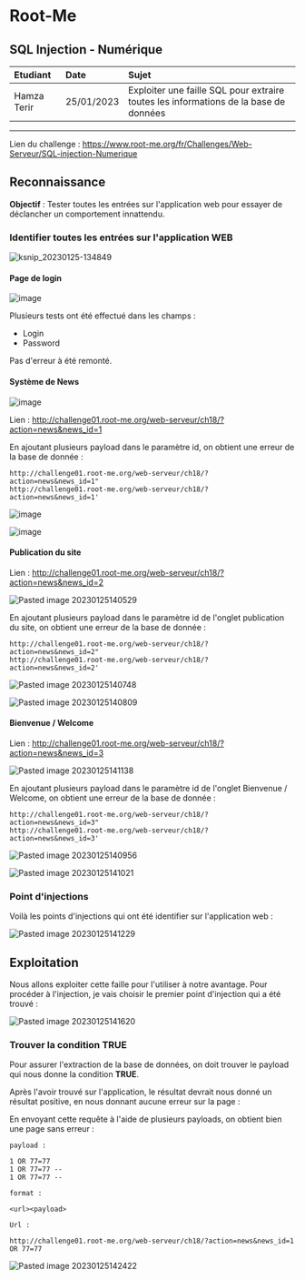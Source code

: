 # Root-Me
## SQL Injection - Numérique

 Etudiant | Date | Sujet 
:---|:---|:---
Hamza Terir | 25/01/2023 | Exploiter une faille SQL pour extraire toutes les informations de la base de données

_____

Lien du challenge : https://www.root-me.org/fr/Challenges/Web-Serveur/SQL-injection-Numerique

## Reconnaissance

**Objectif** : Tester toutes les entrées sur l'application web pour essayer de déclancher un comportement innattendu.

### Identifier toutes les entrées sur l'application WEB

![ksnip_20230125-134849](https://user-images.githubusercontent.com/122984033/214567803-b7b44c41-6705-41d1-a1ff-947b32395810.png)

#### Page de login

![image](https://user-images.githubusercontent.com/122984033/214569739-1c6ec860-3eb3-4d38-b114-e8a457479a79.png)

Plusieurs tests ont été effectué dans les champs : 

- Login
- Password

Pas d'erreur à été remonté.

#### Système de News

![image](https://user-images.githubusercontent.com/122984033/214570072-cf714a75-d05f-4247-8b69-532849b26c75.png)

Lien : http://challenge01.root-me.org/web-serveur/ch18/?action=news&news_id=1

En ajoutant plusieurs payload dans le paramètre id, on obtient une erreur de la base de donnée :

```
http://challenge01.root-me.org/web-serveur/ch18/?action=news&news_id=1"
http://challenge01.root-me.org/web-serveur/ch18/?action=news&news_id=1'
```

![image](https://user-images.githubusercontent.com/122984033/214570180-d50d94fb-2e14-48fd-9280-c1d3f8659b11.png)

![image](https://user-images.githubusercontent.com/122984033/214570474-1c55efa3-a751-4d1b-a0e2-7b5f582eaacd.png)


#### Publication du site

Lien : http://challenge01.root-me.org/web-serveur/ch18/?action=news&news_id=2

![Pasted image 20230125140529](https://user-images.githubusercontent.com/122984033/214575410-cbea3463-c130-46f9-9b8a-c8d8295663a1.png)

En ajoutant plusieurs payload dans le paramètre id de l'onglet publication du site, on obtient une erreur de la base de donnée :

```
http://challenge01.root-me.org/web-serveur/ch18/?action=news&news_id=2"
http://challenge01.root-me.org/web-serveur/ch18/?action=news&news_id=2'
```

![Pasted image 20230125140748](https://user-images.githubusercontent.com/122984033/214575506-695aeedb-9983-4661-8665-df1cf21f2296.png)


![Pasted image 20230125140809](https://user-images.githubusercontent.com/122984033/214575741-e5167305-1b01-4b93-bfc5-1ffd3475825f.png)

#### Bienvenue / Welcome

Lien : http://challenge01.root-me.org/web-serveur/ch18/?action=news&news_id=3


![Pasted image 20230125141138](https://user-images.githubusercontent.com/122984033/214575846-0ca6044e-874b-466e-9695-dbf6e27a340f.png)


En ajoutant plusieurs payload dans le paramètre id de l'onglet Bienvenue / Welcome, on obtient une erreur de la base de donnée :

```
http://challenge01.root-me.org/web-serveur/ch18/?action=news&news_id=3"
http://challenge01.root-me.org/web-serveur/ch18/?action=news&news_id=3'
```

![Pasted image 20230125140956](https://user-images.githubusercontent.com/122984033/214575913-1d615128-1bf3-406e-ba82-6a0999df19ae.png)


![Pasted image 20230125141021](https://user-images.githubusercontent.com/122984033/214575973-da23c68f-2225-404f-b5e9-eb2bb9e85ecc.png)


### Point d'injections 

Voilà les points d'injections qui ont été identifier sur l'application web :


![Pasted image 20230125141229](https://user-images.githubusercontent.com/122984033/214576089-0f890d48-94d1-4f9c-b417-16cce2b6e39c.png)


## Exploitation

Nous allons exploiter cette faille pour l'utiliser à notre avantage.
Pour procéder à l'injection, je vais choisir le premier point d'injection qui a été trouvé :


![Pasted image 20230125141620](https://user-images.githubusercontent.com/122984033/214576180-a3c76850-3f6e-47fd-b717-78b3142b4c4d.png)


### Trouver la condition TRUE

Pour assurer l'extraction de la base de données, on doit trouver le payload qui nous donne la condition **TRUE**.


Après l'avoir trouvé sur l'application, le résultat devrait nous donné un résultat positive, en nous donnant aucune erreur sur la page :

En envoyant cette requête à l'aide de plusieurs payloads, on obtient bien une page sans erreur :

```
payload : 

1 OR 77=77 
1 OR 77=77 -- 
1 OR 77=77 --

format :

<url><payload>

Url :

http://challenge01.root-me.org/web-serveur/ch18/?action=news&news_id=1 OR 77=77
```

![Pasted image 20230125142422](https://user-images.githubusercontent.com/122984033/214576294-1a5302cc-71e2-404b-9431-55a49ab4bc3e.png)


























































